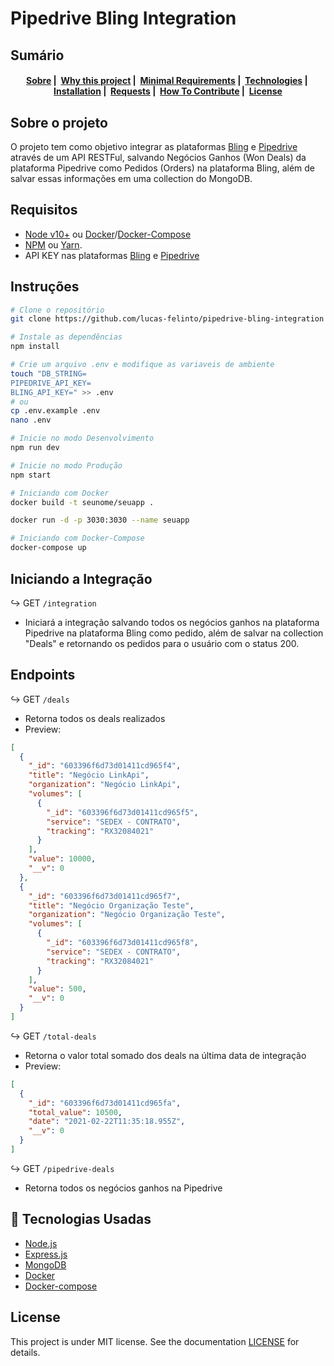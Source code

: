# Pipedrive Bling Integration

## Sumário
<h4 align="center">
  <a href="#information_source-about">Sobre</a>&nbsp;|&nbsp;
  <a href="#interrobang-reason">Why this project</a>&nbsp;|&nbsp;
  <a href="#seedling-minimal-requirements">Minimal Requirements</a>&nbsp;|&nbsp;
  <a href="#rocket-technologies">Technologies</a>&nbsp;|&nbsp;
  <a href="#wrench-installation">Installation</a>&nbsp;|&nbsp;
  <a href="#arrow_right_hook-requests">Requests</a>&nbsp;|&nbsp;
  <a href="#link-how-to-contribute">How To Contribute</a>&nbsp;|&nbsp;
  <a href="#license">License</a>
</h4>

## Sobre o projeto
O projeto tem como objetivo integrar as plataformas [Bling](https://www.bling.com.br/home) e [Pipedrive](https://www.pipedrive.com/pt) através de um API RESTFul, salvando Negócios Ganhos (Won Deals) da plataforma Pipedrive como Pedidos (Orders) na plataforma Bling, além de salvar essas informações em uma collection do MongoDB.
## Requisitos

- [Node v10+](https://nodejs.org/en/docs/) ou [Docker](https://docs.docker.com/)/[Docker-Compose](https://docs.docker.com/compose/)
- [NPM](https://www.npmjs.com/) ou [Yarn](https://classic.yarnpkg.com/en/docs/).
- API KEY nas plataformas [Bling](https://www.bling.com.br/home) e [Pipedrive](https://www.pipedrive.com/pt)

## Instruções

```bash
# Clone o repositório
git clone https://github.com/lucas-felinto/pipedrive-bling-integration

# Instale as dependências
npm install

# Crie um arquivo .env e modifique as variaveis de ambiente
touch "DB_STRING=
PIPEDRIVE_API_KEY=
BLING_API_KEY=" >> .env
# ou
cp .env.example .env
nano .env

# Inicie no modo Desenvolvimento
npm run dev

# Inicie no modo Produção
npm start

# Iniciando com Docker
docker build -t seunome/seuapp .

docker run -d -p 3030:3030 --name seuapp

# Iniciando com Docker-Compose
docker-compose up
```

## Iniciando a Integração
:arrow_right_hook: GET `/integration` 
- Iniciará a integração salvando todos os negócios ganhos na plataforma Pipedrive na plataforma Bling como pedido, além de salvar na collection "Deals" e retornando os pedidos para o usuário com o status 200.

## Endpoints
:arrow_right_hook: GET `/deals` 
- Retorna todos os deals realizados
- Preview: 
```json
[
  {
    "_id": "603396f6d73d01411cd965f4",
    "title": "Negócio LinkApi",
    "organization": "Negócio LinkApi",
    "volumes": [
      {
        "_id": "603396f6d73d01411cd965f5",
        "service": "SEDEX - CONTRATO",
        "tracking": "RX32084021"
      }
    ],
    "value": 10000,
    "__v": 0
  },
  {
    "_id": "603396f6d73d01411cd965f7",
    "title": "Negócio Organização Teste",
    "organization": "Negócio Organização Teste",
    "volumes": [
      {
        "_id": "603396f6d73d01411cd965f8",
        "service": "SEDEX - CONTRATO",
        "tracking": "RX32084021"
      }
    ],
    "value": 500,
    "__v": 0
  }
]
```

:arrow_right_hook: GET `/total-deals` 
- Retorna o valor total somado dos deals na última data de integração
- Preview: 
```json
[
  {
    "_id": "603396f6d73d01411cd965fa",
    "total_value": 10500,
    "date": "2021-02-22T11:35:18.955Z",
    "__v": 0
  }
]
```
:arrow_right_hook: GET `/pipedrive-deals` 
- Retorna todos os negócios ganhos na Pipedrive

## :rocket: Tecnologias Usadas

- [Node.js](https://nodejs.org/en/docs/)
- [Express.js](https://expressjs.com/pt-br/)
- [MongoDB](https://docs.mongodb.com/)
- [Docker](https://docs.docker.com/)
- [Docker-compose](https://docs.docker.com/compose/compose-file/)
## License 

This project is under MIT license. See the documentation [LICENSE](LICENSE) for details.